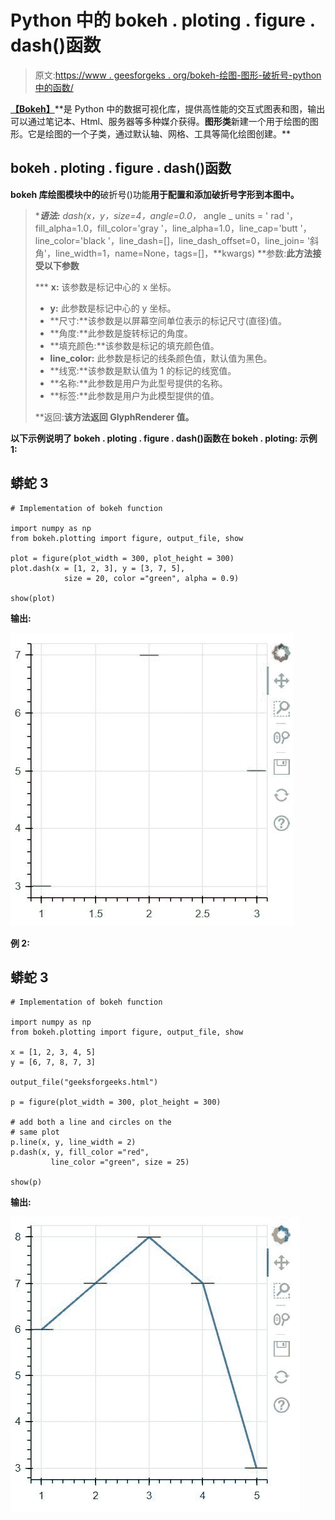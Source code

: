 # Python 中的 bokeh . ploting . figure . dash()函数

> 原文:[https://www . geesforgeks . org/bokeh-绘图-图形-破折号-python 中的函数/](https://www.geeksforgeeks.org/bokeh-plotting-figure-dash-function-in-python/)

[**【Bokeh】**](https://www.geeksforgeeks.org/python-data-visualization-using-bokeh/#:~:text=Python%20%7C%20Data%20visualization%20using%20Bokeh,in%20Django%20and%20flask%20apps.)**是 Python 中的数据可视化库，提供高性能的交互式图表和图，输出可以通过笔记本、Html、服务器等多种媒介获得。**图形类**新建一个用于绘图的图形。它是绘图的一个子类，通过默认轴、网格、工具等简化绘图创建。**

## **bokeh . ploting . figure . dash()函数**

**bokeh 库绘图模块中的**破折号()功能**用于配置和添加破折号字形到本图中。** 

> ****语法:** dash(x，y，size=4，angle=0.0，* angle _ units = ' rad '，fill_alpha=1.0，fill_color='gray '，line_alpha=1.0，line_cap='butt '，line_color='black '，line_dash=[]，line_dash_offset=0，line_join= '斜角'，line_width=1，name=None，tags=[]，**kwargs)
> **参数:**此方法接受以下参数**
> 
>  ***   **x:** 该参数是标记中心的 x 坐标。
> *   **y:** 此参数是标记中心的 y 坐标。
> *   **尺寸:**该参数是以屏幕空间单位表示的标记尺寸(直径)值。
> *   **角度:**此参数是旋转标记的角度。
> *   **填充颜色:**该参数是标记的填充颜色值。
> *   **line_color:** 此参数是标记的线条颜色值，默认值为黑色。
> *   **线宽:**该参数是默认值为 1 的标记的线宽值。
> *   **名称:**此参数是用户为此型号提供的名称。
> *   **标签:**此参数是用户为此模型提供的值。
> 
> **返回:**该方法返回 GlyphRenderer 值。**

**以下示例说明了 bokeh . ploting . figure . dash()函数在 bokeh . ploting:
**示例 1:**** 

## **蟒蛇 3**

```
# Implementation of bokeh function 

import numpy as np  
from bokeh.plotting import figure, output_file, show 

plot = figure(plot_width = 300, plot_height = 300) 
plot.dash(x = [1, 2, 3], y = [3, 7, 5],  
            size = 20, color ="green", alpha = 0.9) 

show(plot) 
```

****输出:**** 

**![](img/3c52431737de89c004e93ded7c72eb06.png)**

****例 2:**** 

## **蟒蛇 3**

```
# Implementation of bokeh function 

import numpy as np  
from bokeh.plotting import figure, output_file, show 

x = [1, 2, 3, 4, 5] 
y = [6, 7, 8, 7, 3] 

output_file("geeksforgeeks.html") 

p = figure(plot_width = 300, plot_height = 300) 

# add both a line and circles on the  
# same plot 
p.line(x, y, line_width = 2) 
p.dash(x, y, fill_color ="red",  
         line_color ="green", size = 25) 

show(p)
```

****输出:**** 

**![](img/d7c54b35bbb44db05e0f4fa1910ed279.png)**